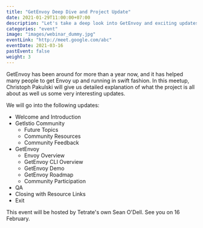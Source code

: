 ```yaml
---
title: "GetEnvoy Deep Dive and Project Update"
date: 2021-01-29T11:00:00+07:00
description: "Let's take a deep look into GetEnvoy and exciting updates from the project."
categories: "event"
image: "images/webinar_dummy.jpg"
eventLink: "http://meet.google.com/abc"
eventDate: 2021-03-16
pastEvent: false
weight: 3
---
```


GetEnvoy has been around for more than a year now, and it has helped many people to get Envoy up and running in swift fashion. In this meetup, Christoph Pakulski will give us detailed explanation of what the project is all about as well us some very interesting updates. 

We will go into the following updates:

- Welcome and Introduction
- GetIstio Community
  - Future Topics
  - Community Resources
  - Community Feedback
- GetEnvoy
  - Envoy Overview
  - GetEnvoy CLI Overview
  - GetEnvoy Demo
  - GetEnvoy Roadmap
  - Community Participation
- QA
- Closing with Resource Links
- Exit

This event will be hosted by Tetrate's own Sean O'Dell. See you on 16 February.